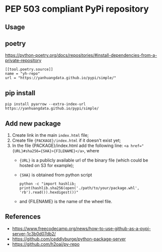 # PEP 503 compliant PyPi repository

## Usage
## poetry
https://python-poetry.org/docs/repositories/#install-dependencies-from-a-private-repository

```
[[tool.poetry.source]]
name = "yh-repo" 
url = "https://yanhuangdata.github.io/pypi/simple/"  
```

## pip install

```shell
pip install pyarrow --extra-index-url https://yanhuangdata.github.io/pypi/simple/
```

## Add new package

1. Create link in the main `index.html` file;
1. Create file `{PACKAGE}/index.html` if it doesn't exist yet;
1. In the file {PACKAGE}/index.html add the following line: `<a href="{URL}#sha256={SHA}>{FILENAME}</a>`, where
    * `{URL}` is a publicly available url of the binary file (which could be hosted on S3 for example);
    * `{SHA}` is obtained from python script 

        ```python -c "import hashlib; print(hashlib.sha256(open('./path/to/your/package.whl', 'rb').read()).hexdigest())"```
    * and {FILENAME} is the name of the wheel file.

## References
* https://www.freecodecamp.org/news/how-to-use-github-as-a-pypi-server-1c3b0d07db2/
* https://github.com/ceddlyburge/python-package-server
* https://github.com/h2oai/py-repo
